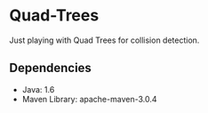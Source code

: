 Quad-Trees
==========

Just playing with Quad Trees for collision detection.

Dependencies
------------
* Java: 1.6
* Maven Library: apache-maven-3.0.4